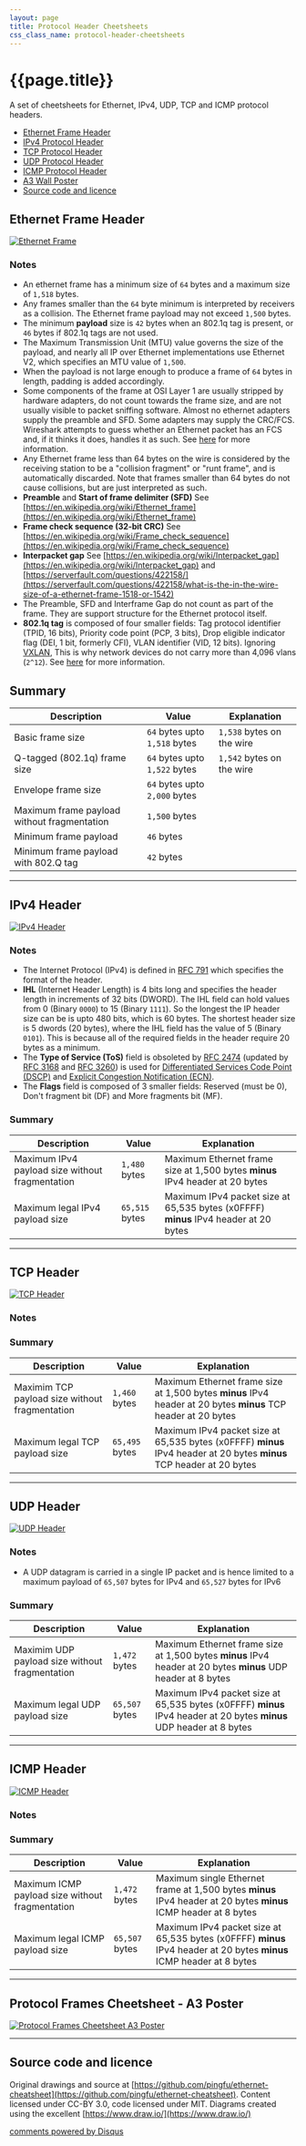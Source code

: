 ```yaml
---
layout: page
title: Protocol Header Cheetsheets
css_class_name: protocol-header-cheetsheets
---
```


# {{page.title}}

A set of cheetsheets for Ethernet, IPv4, UDP, TCP and ICMP protocol headers.

* [Ethernet Frame Header](#ethernet-frame-header)
* [IPv4 Protocol Header](#ipv4-header)
* [TCP Protocol Header](#tcp-header)
* [UDP Protocol Header](#udp-header)
* [ICMP Protocol Header](#icmp-header)
* [A3 Wall Poster](#protocol-frames-cheetsheet---a3-poster)
* [Source code and licence](#source-code-and-licence)

## Ethernet Frame Header

[![Ethernet Frame](/img/cheat-sheets/ethernet-header.png)](/img/cheat-sheets/ethernet-header.png)

### Notes

* An ethernet frame has a minimum size of `64` bytes and a maximum size of `1,518` bytes.
* Any frames smaller than the `64` byte minimum is interpreted by receivers as a collision. The Ethernet frame payload may not exceed `1,500` bytes.
* The minimum **payload** size is `42` bytes when an 802.1q tag is present, or `46` bytes if 802.1q tags are not used.
* The Maximum Transmission Unit (MTU) value governs the size of the payload, and nearly all IP over Ethernet implementations use Ethernet V2, which specifies an MTU value of `1,500`.
* When the payload is not large enough to produce a frame of `64` bytes in length, padding is added accordingly.
* Some components of the frame at OSI Layer 1 are usually stripped by hardware adapters, do not count towards the frame size, and are not usually visible to packet sniffing software. Almost no ethernet adapters supply the preamble and SFD. Some adapters may supply the CRC/FCS. Wireshark attempts to guess whether an Ethernet packet has an FCS and, if it thinks it does, handles it as such. See [here](https://serverfault.com/questions/521443/can-wireshark-capture-an-entire-ethernet-frame-including-preamble-crc-and-inter) for more information.
* Any Ethernet frame less than 64 bytes on the wire is considered by the receiving station to be a "collision fragment" or "runt frame", and is automatically discarded. Note that frames smaller than 64 bytes do not cause collisions, but are just interpreted as such.
* **Preamble** and **Start of frame delimiter (SFD)** See [https://en.wikipedia.org/wiki/Ethernet_frame](https://en.wikipedia.org/wiki/Ethernet_frame)
* **Frame check sequence (32‑bit CRC)** See [https://en.wikipedia.org/wiki/Frame_check_sequence](https://en.wikipedia.org/wiki/Frame_check_sequence)
* **Interpacket gap** See [https://en.wikipedia.org/wiki/Interpacket_gap](https://en.wikipedia.org/wiki/Interpacket_gap) and [https://serverfault.com/questions/422158/](https://serverfault.com/questions/422158/what-is-the-in-the-wire-size-of-a-ethernet-frame-1518-or-1542)
* The Preamble, SFD and Interframe Gap do not count as part of the frame. They are support structure for the Ethernet protocol itself.
* **802.1q tag** is composed of four smaller fields: Tag protocol identifier (TPID, 16 bits), Priority code point (PCP, 3 bits), Drop eligible indicator flag (DEI, 1 bit, formerly CFI), VLAN identifier (VID, 12 bits). Ignoring [VXLAN](https://en.wikipedia.org/wiki/Virtual_Extensible_LAN), This is why network devices do not carry more than 4,096 vlans (`2^12`). See [here](https://en.wikipedia.org/wiki/IEEE_802.1Q) for more information.

## Summary

Description | Value | Explanation
------------|-------|------------
Basic frame size | `64` bytes upto `1,518` bytes | `1,538` bytes on the wire
Q-tagged (802.1q) frame size | `64` bytes upto `1,522` bytes | `1,542` bytes on the wire
Envelope frame size | `64` bytes upto `2,000` bytes |
Maximum frame payload without fragmentation | `1,500` bytes |
Minimum frame payload | `46` bytes |
Minimum frame payload with 802.Q tag | `42` bytes |

---

## IPv4 Header

[![IPv4 Header](/img/cheat-sheets/ipv4-header.png)](/img/cheat-sheets/ipv4-header.png)

### Notes

* The Internet Protocol (IPv4) is defined in [RFC 791](http://tools.ietf.org/html/rfc791) which specifies the format of the header.
* **IHL** (Internet Header Length) is 4 bits long and specifies the header length in increments of 32 bits (DWORD). The IHL field can hold values from 0 (Binary `0000`) to 15 (Binary `1111`). So the longest the IP header size can be is upto 480 bits, which is 60 bytes. The shortest header size is 5 dwords (20 bytes), where the IHL field has the value of 5 (Binary `0101`). This is because all of the required fields in the header require 20 bytes as a minimum.
* The **Type of Service (ToS)** field is obsoleted by [RFC 2474](https://tools.ietf.org/html/rfc2474) (updated by [RFC 3168](https://tools.ietf.org/html/rfc3168) and [RFC 3260](https://tools.ietf.org/html/rfc3260)) is used for [Differentiated Services Code Point (DSCP)](https://en.wikipedia.org/wiki/Differentiated_services) and [Explicit Congestion Notification (ECN)](https://en.wikipedia.org/wiki/Explicit_Congestion_Notification).
* The **Flags** field is composed of 3 smaller fields: Reserved (must be 0), Don't fragment bit (DF) and More fragments bit (MF).

### Summary

Description | Value | Explanation
------------|-------|------------
Maximum IPv4 payload size without fragmentation | `1,480` bytes | Maximum Ethernet frame size at 1,500 bytes **minus** IPv4 header at 20 bytes
Maximum legal IPv4 payload size | `65,515` bytes | Maximum IPv4 packet size at 65,535 bytes (x0FFFF) **minus** IPv4 header at 20 bytes

---


## TCP Header

[![TCP Header](/img/cheat-sheets/tcp-header.png)](/img/cheat-sheets/tcp-header.png)

### Notes

### Summary

Description | Value | Explanation
------------|-------|------------
Maximim TCP payload size without fragmentation | `1,460` bytes | Maximum Ethernet frame size at 1,500 bytes **minus** IPv4 header at 20 bytes **minus** TCP header at 20 bytes
Maximum legal TCP payload size | `65,495` bytes | Maximum IPv4 packet size at 65,535 bytes (x0FFFF) **minus** IPv4 header at 20 bytes **minus** TCP header at 20 bytes

---

## UDP Header

[![UDP Header](/img/cheat-sheets/udp-header.png)](/img/cheat-sheets/udp-header.png)

### Notes

* A UDP datagram is carried in a single IP packet and is hence limited to a maximum payload of `65,507` bytes for IPv4 and `65,527` bytes for IPv6

### Summary

Description | Value | Explanation
------------|-------|------------
Maximim UDP payload size without fragmentation | `1,472` bytes | Maximum Ethernet frame size at 1,500 bytes **minus** IPv4 header at 20 bytes **minus** UDP header at 8 bytes
Maximum legal UDP payload size | `65,507` bytes | Maximum IPv4 packet size at 65,535 bytes (x0FFFF) **minus** IPv4 header at 20 bytes **minus** UDP header at 8 bytes

---

## ICMP Header

[![ICMP Header](/img/cheat-sheets/icmp-header.png)](/img/cheat-sheets/icmp-header.png)

### Notes

### Summary

Description | Value | Explanation
------------|-------|------------
Maximum ICMP payload size without fragmentation | `1,472` bytes | Maximum single Ethernet frame at 1,500 bytes **minus** IPv4 header at 20 bytes **minus** ICMP header at 8 bytes
Maximum legal ICMP payload size                 | `65,507` bytes | Maximum IPv4 packet size at 65,535 bytes (x0FFFF) **minus** IPv4 header at 20 bytes **minus** ICMP header at 8 bytes

---

## Protocol Frames Cheetsheet - A3 Poster

[![Protocol Frames Cheetsheet A3 Poster](/img/cheat-sheets/ethernet-cheatsheet.png)](/img/cheat-sheets/ethernet-cheatsheet.png)

---

## Source code and licence

Original drawings and source at [https://github.com/pingfu/ethernet-cheatsheet](https://github.com/pingfu/ethernet-cheatsheet). Content licensed under CC-BY 3.0, code licensed under MIT. Diagrams created using the excellent [https://www.draw.io/](https://www.draw.io/)








<div id="disqus_thread"></div>

<script type="text/javascript">

    // more options @ http://help.disqus.com/customer/portal/articles/472098-javascript-configuration-variables
    var disqus_shortname = 'pingfu';		

    (function() {
        var dsq = document.createElement('script'); 
        dsq.type = 'text/javascript'; 
        dsq.async = true;
        dsq.src = '//' + disqus_shortname + '.disqus.com/embed.js';
        (document.getElementsByTagName('head')[0] || document.getElementsByTagName('body')[0]).appendChild(dsq);
    })();

</script>

<a href="//disqus.com" class="dsq-brlink">comments powered by <span class="logo-disqus">Disqus</span></a>
